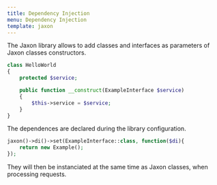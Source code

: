 ```yaml
---
title: Dependency Injection
menu: Dependency Injection
template: jaxon
---
```


The Jaxon library allows to add classes and interfaces as parameters of Jaxon classes constructors.

```php
class HelloWorld
{
    protected $service;

    public function __construct(ExampleInterface $service)
    {
        $this->service = $service;
    }
}
```

The dependences are declared during the library configuration.

```php
jaxon()->di()->set(ExampleInterface::class, function($di){
    return new Example();
});
```

They will then be instanciated at the same time as Jaxon classes, when processing requests.
